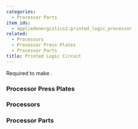 ```yaml
---
categories:
  - Processor Parts
item_ids:
  - appliedenergistics2:printed_logic_processor
related:
  - Processors
  - Processor Press Plates
  - Processor Parts
title: Printed Logic Circuit
---
```


Required to make <ItemLink
id="appliedenergistics2:printed_logic_processor"/>.

<RecipeFor id="appliedenergistics2:printed_logic_processor"/>

### Processor Press Plates

<CategoryIndex category="Processor Press Plates" />

### Processors

<CategoryIndex category="Processors" />

### Processor Parts

<CategoryIndex category="Processor Parts" />
